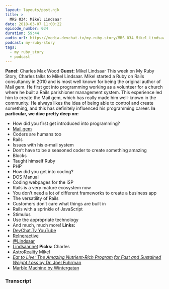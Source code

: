 ```yaml
---
layout: layouts/post.njk
title: >
  MRS 034: Mikel Lindsaar
date: 2018-03-07 11:00:22
episode_number: 034
duration: 59:44
audio_url: https://media.devchat.tv/my-ruby-story/MRS_034_Mikel_Lindsaar.mp3
podcast: my-ruby-story
tags:
  - my_ruby_story
  - podcast
---
```


**Panel:** Charles Max Wood **Guest:** Mikel Lindsaar This week on My Ruby Story, Charles talks to Mikel Lindsaar. Mikel started a Ruby on Rails consultancy in 2010 and is most well known for being the original author of Mail gem. He first got into programming working as a volunteer for a church where he built a Rails parishioner management system. This experience led him to create the Mail gem, which has really made him well-known in the community. He always likes the idea of being able to control and create something, and this has definitely influenced his programming career. **In particular, we dive pretty deep on:&nbsp;**

- How did you first get introduced into programming?
- [Mail gem](https://rubygems.org/gems/mail/versions/2.6.4)
- Coders are humans too
- Rails
- Issues with his e-mail system
- Don’t have to be a seasoned coder to create something amazing
- Blocks
- Taught himself Ruby
- PHP
- How did you get into coding?
- DOS Manual
- Coding webpages for the ISP
- Rails is a very mature ecosystem now
- You don’t need a lot of different frameworks to create a business app
- The versatility of Rails
- Customers don’t care what things are built in
- Rails with a sprinkle of JavaScript
- Stimulus
- Use the appropriate technology
- And much, much more!
  **Links:&nbsp;**
- [DevChat.Tv YouTube](https://www.youtube.com/channel/UCABJEQ57MIn6X3TIHIebJUw)
- [ReIneractive](https://reinteractive.com/)
- [@Lindsaar](https://twitter.com/lindsaar?lang=en)
- [Lindsaar.net](https://www.lindsaar.net/)
  **Picks:** Charles
- [AstroReality](https://www.astroreality.com/)
  Mikel
- [_Eat to Live: The Amazing Nutrient-Rich Program for Fast and Sustained Weight Loss_ by Dr. Joel Fuhrman](https://www.amazon.com/Eat-Live-Amazing-Nutrient-Rich-Sustained/dp/031612091X)
- [Marble Machine by Wintergatan](https://www.youtube.com/watch?v=IvUU8joBb1Q)

### Transcript

